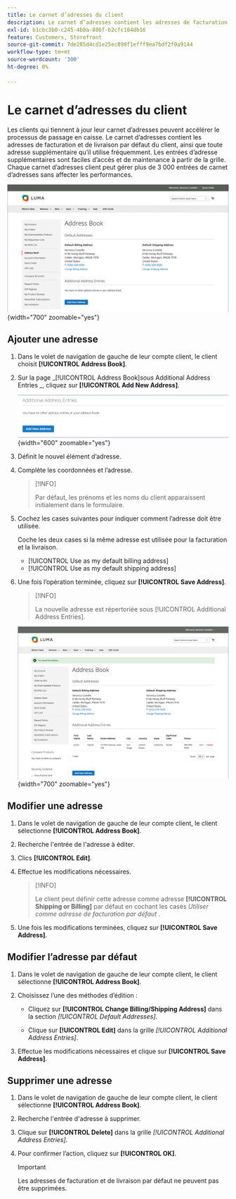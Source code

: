 ```yaml
---
title: Le carnet d’adresses du client
description: Le carnet d’adresses contient les adresses de facturation et de livraison par défaut du client, ainsi que toute adresse supplémentaire qu’il utilise fréquemment.
exl-id: b1cbc3b0-c245-4b8a-886f-b2cfc104db16
feature: Customers, Storefront
source-git-commit: 7de285d4cd1e25ec890f1efff9ea7bdf2f0a9144
workflow-type: tm+mt
source-wordcount: '300'
ht-degree: 0%

---
```


# Le carnet d’adresses du client

Les clients qui tiennent à jour leur carnet d’adresses peuvent accélérer le processus de passage en caisse. Le carnet d’adresses contient les adresses de facturation et de livraison par défaut du client, ainsi que toute adresse supplémentaire qu’il utilise fréquemment. Les entrées d’adresse supplémentaires sont faciles d’accès et de maintenance à partir de la grille. Chaque carnet d’adresses client peut gérer plus de 3 000 entrées de carnet d’adresses sans affecter les performances.

![Carnet d’adresses](assets/customer-account-dashboard-address-book.png){width="700" zoomable="yes"}

## Ajouter une adresse

1. Dans le volet de navigation de gauche de leur compte client, le client choisit **[!UICONTROL Address Book]**.

1. Sur la page _[!UICONTROL Address Book]_sous_ Additional Address Entries _, cliquez sur **[!UICONTROL Add New Address]**.

   ![Ajouter une nouvelle adresse](assets/add-new-address.png){width="600" zoomable="yes"}

1. Définit le nouvel élément d’adresse.

1. Complète les coordonnées et l’adresse.

   >[!INFO]
   >
   >Par défaut, les prénoms et les noms du client apparaissent initialement dans le formulaire.

1. Cochez les cases suivantes pour indiquer comment l’adresse doit être utilisée.

   Coche les deux cases si la même adresse est utilisée pour la facturation et la livraison.

   * [!UICONTROL Use as my default billing address]
   * [!UICONTROL Use as my default shipping address]

1. Une fois l’opération terminée, cliquez sur **[!UICONTROL Save Address]**.

   >[!INFO]
   >
   >La nouvelle adresse est répertoriée sous [!UICONTROL Additional Address Entries].

   ![Entrées d’adresse supplémentaires](assets/customer-account-dashboard-address-saved.png){width="700" zoomable="yes"}

## Modifier une adresse

1. Dans le volet de navigation de gauche de leur compte client, le client sélectionne **[!UICONTROL Address Book]**.

1. Recherche l&#39;entrée de l&#39;adresse à éditer.

1. Clics **[!UICONTROL Edit]**.

1. Effectue les modifications nécessaires.

   >[!INFO]
   >
   >Le client peut définir cette adresse comme adresse **[!UICONTROL Shipping or Billing]** par défaut en cochant les cases _Utiliser comme adresse de facturation par défaut_ .

1. Une fois les modifications terminées, cliquez sur **[!UICONTROL Save Address]**.

## Modifier l’adresse par défaut

1. Dans le volet de navigation de gauche de leur compte client, le client sélectionne **[!UICONTROL Address Book]**.

1. Choisissez l’une des méthodes d’édition :

   * Cliquez sur **[!UICONTROL Change Billing/Shipping Address]** dans la section _[!UICONTROL Default Addresses]_.

   * Clique sur **[!UICONTROL Edit]** dans la grille _[!UICONTROL Additional Address Entries]_.

1. Effectue les modifications nécessaires et clique sur **[!UICONTROL Save Address]**.

## Supprimer une adresse

1. Dans le volet de navigation de gauche de leur compte client, le client sélectionne **[!UICONTROL Address Book]**.

1. Recherche l&#39;entrée d&#39;adresse à supprimer.

1. Clique sur **[!UICONTROL Delete]** dans la grille _[!UICONTROL Additional Address Entries]_.

1. Pour confirmer l’action, cliquez sur **[!UICONTROL OK]**.

   >[!IMPORTANT]
   >
   >Les adresses de facturation et de livraison par défaut ne peuvent pas être supprimées.
